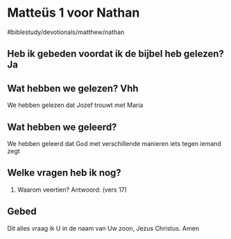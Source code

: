 # Matteüs 1 voor Nathan 

#biblestudy/devotionals/matthew/nathan

## Heb ik gebeden voordat ik de bijbel heb gelezen? Ja 

## Wat hebben we gelezen? Vhh
We hebben gelezen dat Jozef trouwt met Maria 

## Wat hebben we geleerd?
We hebben geleerd dat God met verschillende manieren iets tegen iemand zegt 

## Welke vragen heb ik nog?
1. Waarom veertien?  Antwoord: (vers 17) 

## Gebed

Dit alles vraag ik U in de naam van Uw zoon, Jezus Christus. 
Amen 